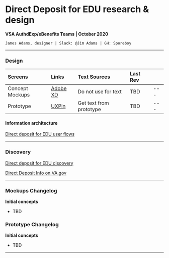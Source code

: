 # Direct Deposit for EDU research & design
**VSA AuthdExp/eBenefits Teams | October 2020**

`James Adams, designer | Slack: @Jim Adams | GH: Sporeboy`

---

### Design

| Screens | Links | Text Sources | Last Rev | |
| :--- | :--- | :--- | :--- | :--- |
| Concept Mockups | [Adobe XD](https://xd.adobe.com/view/532272b2-b423-4e1b-a8c6-d1a583da3d37-0671/?x_product=cc-slack%2F1.5.0) | Do not use for text | TBD | --- |
| Prototype | [UXPin]() | Get text from prototype | TBD | --- |

#### Information architecture

[Direct deposit for EDU  user flows]()

---

### Discovery

[Direct deposit for EDU discovery](https://github.com/department-of-veterans-affairs/va.gov-team/blob/master/products/identity-personalization/direct-deposit/edu-direct-deposit/design/edu-dd-discovery.md)

[Direct Deposit Info on VA.gov]()

---

### Mockups Changelog

**Initial concepts**
- TBD

### Prototype Changelog

**Initial concepts**
- TBD

---
